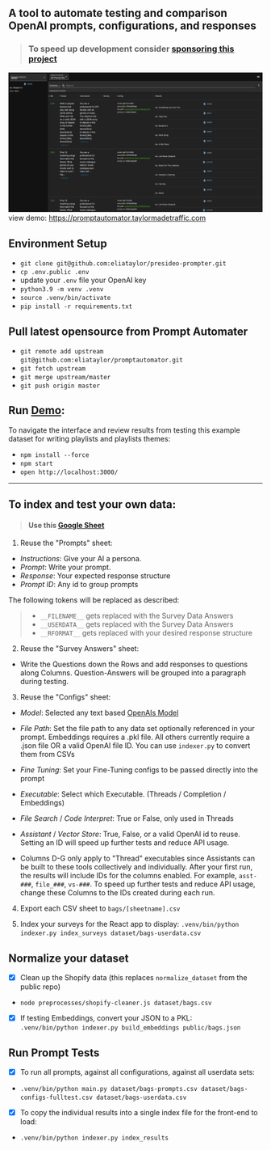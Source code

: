 ## A tool to automate testing and comparison OpenAI prompts, configurations, and responses  

> ### To speed up development consider [sponsoring this project](https://github.com/sponsors/eliataylor)

![interface.png](public%2Finterface.png)
view demo: https://promptautomator.taylormadetraffic.com

## Environment Setup 
- `git clone git@github.com:eliataylor/presideo-prompter.git`
- `cp .env.public .env`
- update your `.env` file your OpenAI key
- `python3.9 -m venv .venv`
- `source .venv/bin/activate`
- `pip install -r requirements.txt`

## Pull latest opensource from Prompt Automater
- `git remote add upstream git@github.com:eliataylor/promptautomator.git`
- `git fetch upstream`
- `git merge upstream/master`
- `git push origin master`

## Run [Demo](https://promptautomator.taylormadetraffic.com):
To navigate the interface and review results from testing this example dataset for writing playlists and playlists themes:
- `npm install --force`
- `npm start`
- `open http://localhost:3000/`

---
## To index and test your own data:

> #### Use this [Google Sheet](https://docs.google.com/spreadsheets/d/1xK9i_Qh_J1kbAMlPSlXf7nrT1HRV3RXzcq_0dmqPgNI/edit#gid=1914178484) 

1. Reuse the "Prompts" sheet:
- _Instructions_: Give your AI a persona. 
- _Prompt_: Write your prompt. 
- _Response_: Your expected response structure
- _Prompt ID_: Any id to group prompts

The following tokens will be replaced as described:
> - `__FILENAME__` gets replaced with the Survey Data Answers
> - `__USERDATA__` gets replaced with the Survey Data Answers
> - `__RFORMAT__` gets replaced with your desired response structure 

2. Reuse the "Survey Answers" sheet:
- Write the Questions down the Rows and add responses to questions along Columns. Question-Answers will be grouped into a paragraph during testing. 

3. Reuse the "Configs" sheet:
- _Model_: Selected any text based [OpenAIs Model](https://platform.openai.com/docs/models)
- _File Path_: Set the file path to any data set optionally referenced in your prompt. Embeddings requires a .pkl file. All others currently require a .json file OR a valid OpenAI file ID. You can use `indexer.py`  to convert them from CSVs
- _Fine Tuning_: Set your Fine-Tuning configs to be passed directly into the prompt
- _Executable_: Select which Executable. (Threads / Completion / Embeddings)
- _File Search_ / _Code Interpret_: True or False, only used in Threads
- _Assistant_ / _Vector Store_: True, False, or a valid OpenAI id to reuse. Setting an ID will speed up further tests and reduce API usage. 

- Columns D-G only apply to "Thread" executables since Assistants can be built to these tools collectively and individually. After your first run, the results will include IDs for the columns enabled. For example, `asst-###`, `file_###`, `vs-###`. To speed up further tests and reduce API usage, change these Columns to the IDs created during each run. 



4. Export each CSV sheet to `bags/[sheetname].csv` 

5. Index your surveys for the React app to display: `.venv/bin/python indexer.py index_surveys dataset/bags-userdata.csv `

## Normalize your dataset
-[x] Clean up the Shopify data (this replaces `normalize_dataset` from the public repo)
- `node preprocesses/shopify-cleaner.js dataset/bags.csv`

-[x] If testing Embeddings, convert your JSON to a PKL:  
`.venv/bin/python indexer.py build_embeddings public/bags.json`

## Run Prompt Tests 
- [x] To run all prompts, against all configurations, against all userdata sets: 
- `.venv/bin/python main.py dataset/bags-prompts.csv dataset/bags-configs-fulltest.csv dataset/bags-userdata.csv`
- [x] To copy the individual results into a single index file for the front-end to load: 
- `.venv/bin/python indexer.py index_results`
